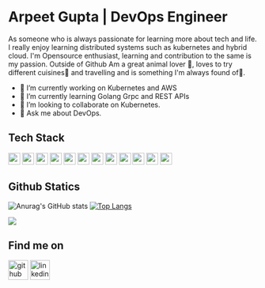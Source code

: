 # Arpeet Gupta | DevOps Engineer
As someone who is always passionate for learning more about tech and life. I really enjoy learning distributed systems such as kubernetes and hybrid cloud. I'm Opensource enthusiast, learning and contribution to the same is my passion. Outside of Github Am a great animal lover 🐶, loves to try different cuisines🍜 and travelling and is something I'm always found of🚕.

- 🔭 I’m currently working on Kubernetes and AWS 
- 🌱 I’m currently learning Golang Grpc and REST APIs 
- 👯 I’m looking to collaborate on Kubernetes.
- 💬 Ask me about DevOps.

## Tech Stack
<img height="24" width="24" src="https://cdn.jsdelivr.net/npm/simple-icons@v4/icons/kubernetes.svg" /> <img height="24" width="24" src="https://cdn.jsdelivr.net/npm/simple-icons@v4/icons/docker.svg" /> <img height="24" width="24" src="https://cdn.jsdelivr.net/npm/simple-icons@v4/icons/go.svg" /> <img height="24" width="24" src="https://cdn.jsdelivr.net/npm/simple-icons@v4/icons/aws.svg" /> <img height="24" width="24" src="https://cdn.jsdelivr.net/npm/simple-icons@v4/icons/terraform.svg" /> <img height="24" width="24" src="https://cdn.jsdelivr.net/npm/simple-icons@v4/icons/elastic.svg" /> <img height="24" width="24" src="https://cdn.jsdelivr.net/npm/simple-icons@v4/icons/kibana.svg" /> <img height="24" width="24" src="https://cdn.jsdelivr.net/npm/simple-icons@v4/icons/fluentd.svg" /> <img height="24" width="24" src="https://cdn.jsdelivr.net/npm/simple-icons@v4/icons/jenkins.svg" /> <img height="24" width="24" src="https://cdn.jsdelivr.net/npm/simple-icons@v4/icons/cloudflare.svg" /> <img height="24" width="24" src="https://cdn.jsdelivr.net/npm/simple-icons@v4/icons/prometheus.svg" /> <img height="24" width="24" src="https://cdn.jsdelivr.net/npm/simple-icons@v4/icons/grafana.svg" />

## Github Statics
![Anurag's GitHub stats](https://github-readme-stats.vercel.app/api?username=Arpeet-gupta&show_icons=true&theme=radical&count_private=true) [![Top Langs](https://github-readme-stats.vercel.app/api/top-langs/?username=Arpeet-gupta)](https://github.com/anuraghazra/github-readme-stats)



![](https://komarev.com/ghpvc/?username=Arpeet-gupta&style=plastic&label=PROFILE+VIEWS&color=green)

## Find me on
[<img src='https://cdn.jsdelivr.net/npm/simple-icons@3.0.1/icons/github.svg' alt='github' height='40'>](https://github.com/Arpeet-gupta)  [<img src='https://cdn.jsdelivr.net/npm/simple-icons@3.0.1/icons/linkedin.svg' alt='linkedin' height='40'>](https://www.linkedin.com/in/linkedin.com/in/arpit-gupta-060674164/) 
